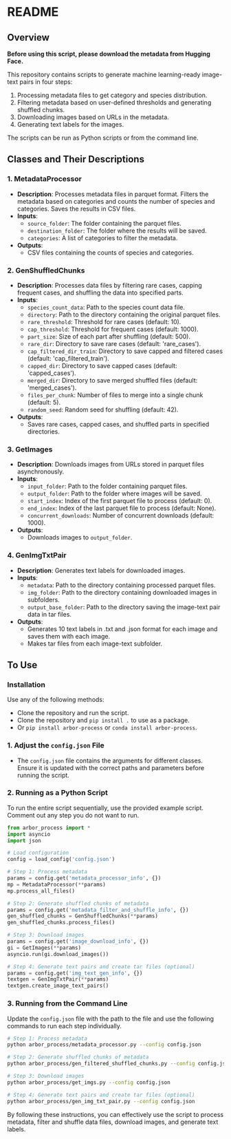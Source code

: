 # README

## Overview
**Before using this script, please download the metadata from Hugging Face.**

This repository contains scripts to generate machine learning-ready image-text pairs in four steps:

1. Processing metadata files to get category and species distribution.
2. Filtering metadata based on user-defined thresholds and generating shuffled chunks.
3. Downloading images based on URLs in the metadata.
4. Generating text labels for the images.

The scripts can be run as Python scripts or from the command line.

## Classes and Their Descriptions

### 1. MetadataProcessor
- **Description**: Processes metadata files in parquet format. Filters the metadata based on categories and counts the number of species and categories. Saves the results in CSV files.
- **Inputs**:
  - `source_folder`: The folder containing the parquet files.
  - `destination_folder`: The folder where the results will be saved.
  - `categories`: A list of categories to filter the metadata.
- **Outputs**:
  - CSV files containing the counts of species and categories.

### 2. GenShuffledChunks
- **Description**: Processes data files by filtering rare cases, capping frequent cases, and shuffling the data into specified parts.
- **Inputs**:
  - `species_count_data`: Path to the species count data file.
  - `directory`: Path to the directory containing the original parquet files.
  - `rare_threshold`: Threshold for rare cases (default: 10).
  - `cap_threshold`: Threshold for frequent cases (default: 1000).
  - `part_size`: Size of each part after shuffling (default: 500).
  - `rare_dir`: Directory to save rare cases (default: 'rare_cases').
  - `cap_filtered_dir_train`: Directory to save capped and filtered cases (default: 'cap_filtered_train').
  - `capped_dir`: Directory to save capped cases (default: 'capped_cases').
  - `merged_dir`: Directory to save merged shuffled files (default: 'merged_cases').
  - `files_per_chunk`: Number of files to merge into a single chunk (default: 5).
  - `random_seed`: Random seed for shuffling (default: 42).
- **Outputs**:
  - Saves rare cases, capped cases, and shuffled parts in specified directories.

### 3. GetImages
- **Description**: Downloads images from URLs stored in parquet files asynchronously.
- **Inputs**:
  - `input_folder`: Path to the folder containing parquet files.
  - `output_folder`: Path to the folder where images will be saved.
  - `start_index`: Index of the first parquet file to process (default: 0).
  - `end_index`: Index of the last parquet file to process (default: None).
  - `concurrent_downloads`: Number of concurrent downloads (default: 1000).
- **Outputs**:
  - Downloads images to `output_folder`.

### 4. GenImgTxtPair
- **Description**: Generates text labels for downloaded images.
- **Inputs**:
  - `metadata`: Path to the directory containing processed parquet files.
  - `img_folder`: Path to the directory containing downloaded images in subfolders.
  - `output_base_folder`: Path to the directory saving the image-text pair data in tar files.
- **Outputs**:
  - Generates 10 text labels in .txt and .json format for each image and saves them with each image.
  - Makes tar files from each image-text subfolder.

## To Use

### Installation
Use any of the following methods:
- Clone the repository and run the script.
- Clone the repository and `pip install .` to use as a package.
- Or `pip install arbor-process` or `conda install arbor-process`.

### 1. Adjust the `config.json` File
- The `config.json` file contains the arguments for different classes. Ensure it is updated with the correct paths and parameters before running the script.

### 2. Running as a Python Script
To run the entire script sequentially, use the provided example script. Comment out any step you do not want to run.

```python
from arbor_process import *
import asyncio
import json

# Load configuration
config = load_config('config.json')

# Step 1: Process metadata
params = config.get('metadata_processor_info', {})
mp = MetadataProcessor(**params)
mp.process_all_files()

# Step 2: Generate shuffled chunks of metadata
params = config.get('metadata_filter_and_shuffle_info', {})
gen_shuffled_chunks = GenShuffledChunks(**params)
gen_shuffled_chunks.process_files()

# Step 3: Download images
params = config.get('image_download_info', {})
gi = GetImages(**params)
asyncio.run(gi.download_images())

# Step 4: Generate text pairs and create tar files (optional)
params = config.get('img_text_gen_info', {})
textgen = GenImgTxtPair(**params)
textgen.create_image_text_pairs()
```

### 3. Running from the Command Line
Update the `config.json` file with the path to the file and use the following commands to run each step individually.

```bash
# Step 1: Process metadata
python arbor_process/metadata_processor.py --config config.json

# Step 2: Generate shuffled chunks of metadata
python arbor_process/gen_filtered_shuffled_chunks.py --config config.json

# Step 3: Download images
python arbor_process/get_imgs.py --config config.json

# Step 4: Generate text pairs and create tar files (optional)
python arbor_process/gen_img_txt_pair.py --config config.json
```

By following these instructions, you can effectively use the script to process metadata, filter and shuffle data files, download images, and generate text labels.